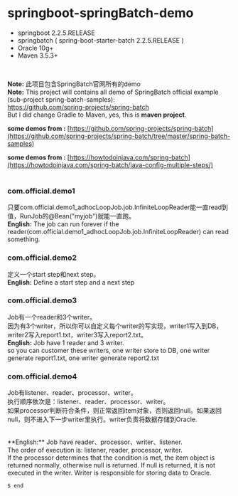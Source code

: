 # springboot-springBatch-demo
+ springboot 2.2.5.RELEASE 
+ springbatch ( spring-boot-starter-batch 2.2.5.RELEASE )
+ Oracle 10g+
+ Maven 3.5.3+
<br/>

**Note:** 此项目包含SpringBatch官网所有的demo
<br/>
**Note:** This project will contains all demo of SpringBatch official example (sub-project spring-batch-samples): <br/>
 https://github.com/spring-projects/spring-batch  <br/>
But I did change Gradle to Maven, yes, this is **maven project**.
 <br/>
 
**some demos from :** [https://github.com/spring-projects/spring-batch](https://github.com/spring-projects/spring-batch/tree/master/spring-batch-samples)

**some demos from :** [https://howtodoinjava.com/spring-batch](https://howtodoinjava.com/spring-batch/java-config-multiple-steps/)
<br/><br/>
### com.official.demo1
只要com.official.demo1_adhocLoopJob.job.InfiniteLoopReader能一直read到值，RunJob的@Bean("myjob")就能一直跑。
<br/>
**English:** The job can run forever if the reader(com.official.demo1_adhocLoopJob.job.InfiniteLoopReader) can read something.
<br/>

### com.official.demo2
定义一个start step和next step。
<br/>
**English:** Define a start step and a next step
<br/>

### com.official.demo3
Job有一个reader和3个writer。<br/>
因为有3个writer，所以你可以自定义每个writer的写实现，writer1写入到DB，writer2写入report1.txt，writer3写入report2.txt。
<br/>
**English:** Job have 1 reader and 3 writer.<br/>
 so you can customer these writers, one writer store to DB, one writer generate report1.txt, one writer generate report2.txt
<br/>

### com.official.demo4
Job有listener、reader、processor、writer。<br/>
执行顺序依次是：listener、reader、processor、writer。<br/>
如果processor判断符合条件，则正常返回item对象，否则返回null。如果返回null，则不进入下一步writer里执行。writer负责将数据存储到Oracle.
<br/>

<br/>
**English:** Job have reader、processor、writer、listener.<br/>
The order of execution is: listener, reader, processor, writer.<br/>
If the processor determines that the condition is met, the item object is returned normally, otherwise null is returned. If null is returned, it is not executed in the writer. Writer is responsible for storing data to Oracle.
<br/>




    $ end
